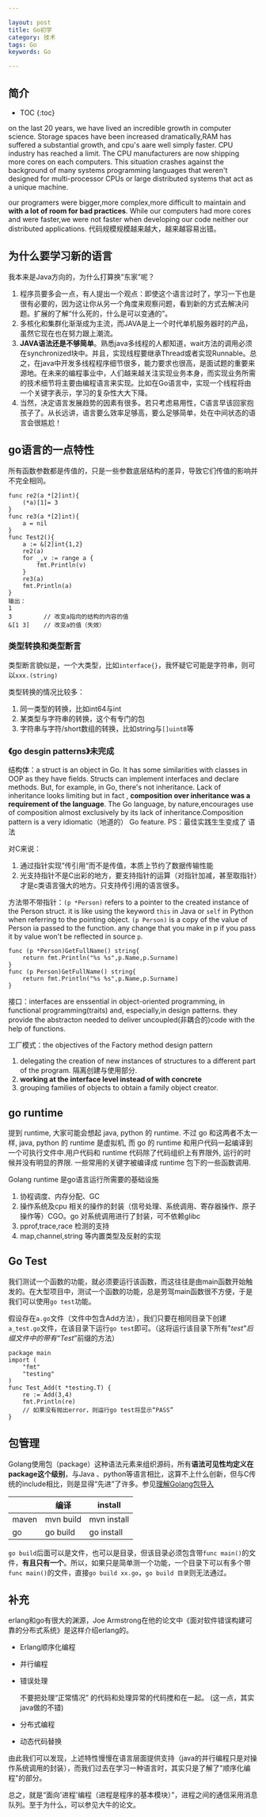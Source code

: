 ```yaml
---

layout: post
title: Go初学
category: 技术
tags: Go
keywords: Go

---
```


## 简介

* TOC
{:toc}

on the last 20 years, we have lived an incredible growth in computer science. Storage spaces have been increased dramatically,RAM has suffered a substantial growth, and cpu's aare well simply faster. CPU industry has reached a limit. The CPU manufacturers are now shipping more cores on each computers. This situation crashes against the background of many systems programming languages that weren't designed for multi-processor CPUs or large distributed systems that act as a unique machine.

our programers were bigger,more complex,more difficult to maintain and **with a lot of room for bad practices**. While our computers had more cores and were faster,we were not faster when developing our code neither our distributed applications. 代码规模规模越来越大，越来越容易出错。

## 为什么要学习新的语言 ##

我本来是Java方向的，为什么打算换“东家”呢？

1. 程序员要多会一点，有人提出一个观点：即使这个语言过时了，学习一下也是很有必要的，因为这让你从另一个角度来观察问题，看到新的方式去解决问题。扩展的了解“什么死的，什么是可以变通的”。
2. 多核化和集群化渐渐成为主流，而JAVA是上一个时代单机服务器时的产品，虽然它现在也在努力跟上潮流。
3. **JAVA语法还是不够简单**。熟悉java多线程的人都知道，wait方法的调用必须在synchronized块中。并且，实现线程要继承Thread或者实现Runnable。总之，在java中开发多线程程序细节很多，能力要求也很高，是面试题的重要来源地。在未来的编程事业中，人们越来越关注实现业务本身，而实现业务所需的技术细节将主要由编程语言来实现。比如在Go语言中，实现一个线程将由一个关键字表示，学习的复杂性大大下降。
4. 当然，决定语言发展趋势的因素有很多。若只考虑易用性，C语言早该回家抱孩子了。从长远讲，语言要么效率足够高，要么足够简单，处在中间状态的语言会很尴尬！

## go语言的一点特性

所有函数参数都是传值的，只是一些参数底层结构的差异，导致它们传值的影响并不完全相同。

    func re2(a *[2]int){
    	(*a)[1]= 3
    }
    func re3(a *[2]int){
    	a = nil
    }
    func Test2(){
    	a := &[2]int{1,2}
    	re2(a)
    	for _,v := range a {
    		fmt.Println(v)
    	}
    	re3(a)    
    	fmt.Println(a)
    }
    输出：
    1    
    3         // 改变a指向的结构的内容的值
    &[1 3]    // 改变a的值（失效）

### 类型转换和类型断言

类型断言貌似是，一个大类型，比如`interface{}`，我怀疑它可能是字符串，则可以`xxx.(string)`

类型转换的情况比较多：

1. 同一类型的转换，比如int64与int
2. 某类型与字符串的转换，这个有专门的包
3. 字符串与字符/short数组的转换，比如string与`[]uint8`等

### 《go desgin patterns》未完成

结构体：a struct is an object in Go. It has some similarities with classes in OOP as they have fields. Structs can implement interfaces and declare methods. But, for example, in Go, there's not inheritance. Lack of inheritance looks limiting but in fact , **composition over inheritance was a requirement of the language**. The Go language, by nature,encourages use of composition almost exclusively by its lack of inheritance.Composition pattern is a very idiomatic（地道的） Go feature. PS：最佳实践生生变成了 语法 

对C来说：

1. 通过指针实现”传引用“而不是传值，本质上节约了数据传输性能
2. 光支持指针不是C出彩的地方，要支持指针的运算（对指针加减，甚至取指针）才是c类语言强大的地方。只支持传引用的语言很多。

方法带不带指针：`(p *Person)` refers to a pointer to the created instance of the Person struct. it is like using the keyword `this` in Java or `self` in Python when referring to the pointing object.
`(p Person)` is a copy of the value of Person ia passed to the function. any change that you make in  p if you pass it by value won't be reflected in source `p`.


    func (p *Person)GetFullName() string{
        return fmt.Println("%s %s",p.Name,p.Surname)
    }
    func (p Person)GetFullName() string{
        return fmt.Println("%s %s",p.Name,p.Surname)
    }

接口：interfaces are enssential in object-oriented programming, in functional programming(traits) and, especially,in design patterns. they provide the abstracton needed to deliver uncoupled(非耦合的)code with the help of functions.

工厂模式：the objectives of the Factory method design pattern
1. delegating the creation of new instances of structures to a different part of the program. 隔离创建与使用部分. 
2. **working at the interface level instead of with concrete**
3. grouping families of objects to obtain a family object creator.

    
## go runtime

提到 runtime, 大家可能会想起 java, python 的 runtime. 不过 go 和这两者不太一样, java, python 的 runtime 是虚拟机, 而 go 的 runtime 和用户代码一起编译到一个可执行文件中.用户代码和 runtime 代码除了代码组织上有界限外, 运行的时候并没有明显的界限. 一些常用的关键字被编译成 runtime 包下的一些函数调用.


Golang runtime 是go语言运行所需要的基础设施
1. 协程调度、内存分配、GC
2. 操作系统及cpu 相关的操作的封装（信号处理、系统调用、寄存器操作、原子操作等）CGO。go 对系统调用进行了封装，可不依赖glibc
3. pprof,trace,race 检测的支持
4. map,channel,string 等内置类型及反射的实现

## Go Test

我们测试一个函数的功能，就必须要运行该函数，而这往往是由main函数开始触发的。在大型项目中，测试一个函数的功能，总是劳驾main函数很不方便，于是我们可以使用`go test`功能。

假设存在`a.go`文件（文件中包含Add方法），我们只要在相同目录下创建`a_test.go`文件，在该目录下运行`go test`即可。（这将运行该目录下所有"_test"后缀文件中的带有“Test_”前缀的方法）

    package main
    import (
    	"fmt"
    	"testing"
    )
    func Test_Add(t *testing.T) {
    	re := Add(3,4)
    	fmt.Println(re)
    	// 如果没有抛出error，则运行go test将显示“PASS”
    }



## 包管理

Golang使用包（package）这种语法元素来组织源码，所有**语法可见性均定义在package这个级别**，与Java 、python等语言相比，这算不上什么创新，但与C传统的include相比，则是显得“先进”了许多。参见[理解Golang包导入](http://tonybai.com/2015/03/09/understanding-import-packages/)


||编译|install|
|---|---|---|
|maven|mvn build|mvn install|
|go|go build|go install|

`go build`后面可以是文件，也可以是目录，但该目录必须包含带`func main()`的文件，**有且只有一个**。所以，如果只是简单测一个功能，一个目录下可以有多个带`func main()`的文件，直接`go build xx.go`，`go build 目录`则无法通过。


## 补充

erlang和go有很大的渊源，Joe Armstrong在他的论文中《面对软件错误构建可靠的分布式系统》是这样介绍erlang的。

- Erlang顺序化编程
- 并行编程
- 错误处理

    不要把处理“正常情况” 的代码和处理异常的代码搅和在一起。 (这一点，其实java做的不错)
    
- 分布式编程
- 动态代码替换

由此我们可以发现，上述特性慢慢在语言层面提供支持（java的并行编程只是对操作系统调用的封装），而我们过去在学习一种语言时，其实只是了解了"顺序化编程"的部分。

总之，就是“面向'进程'编程（进程是程序的基本模块）”，进程之间的通信采用消息队列。至于为什么，可以参见大牛的论文。






